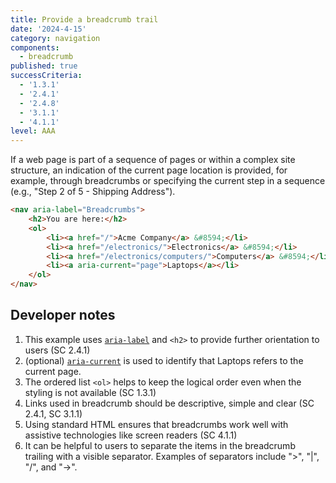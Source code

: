 ```yaml
---
title: Provide a breadcrumb trail
date: '2024-4-15'
category: navigation
components:
  - breadcrumb
published: true
successCriteria:
  - '1.3.1'
  - '2.4.1'
  - '2.4.8'
  - '3.1.1'
  - '4.1.1'
level: AAA
---
```


If a web page is part of a sequence of pages or within a complex site structure, an indication of the current page location is provided, for example, through breadcrumbs or specifying the current step in a sequence (e.g., "Step 2 of 5 - Shipping Address").

```html
<nav aria-label="Breadcrumbs">
	<h2>You are here:</h2>
	<ol>
		<li><a href="/">Acme Company</a> &#8594;</li>
		<li><a href="/electronics/">Electronics</a> &#8594;</li>
		<li><a href="/electronics/computers/">Computers</a> &#8594;</li>
		<li><a aria-current="page">Laptops</a></li>
	</ol>
</nav>
```

## Developer notes

1. This example uses [`aria-label`](https://developer.mozilla.org/en-US/docs/Web/Accessibility/ARIA/Attributes/aria-label) and `<h2>` to provide further orientation to users (SC 2.4.1)
2. (optional) [`aria-current`](https://developer.mozilla.org/en-US/docs/Web/Accessibility/ARIA/Attributes/aria-current) is used to identify that Laptops refers to the current page.
3. The ordered list `<ol>` helps to keep the logical order even when the styling is not available (SC 1.3.1)
4. Links used in breadcrumb should be descriptive, simple and clear (SC 2.4.1, SC 3.1.1)
5. Using standard HTML ensures that breadcrumbs work well with assistive technologies like screen readers (SC 4.1.1)
6. It can be helpful to users to separate the items in the breadcrumb trailing with a visible separator. Examples of separators include ">", "|", "/", and "→".
